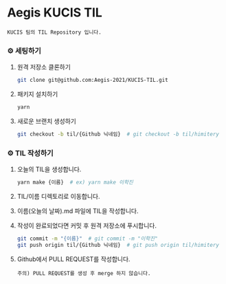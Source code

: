 # Aegis KUCIS TIL

```
KUCIS 팀의 TIL Repository 입니다.
```

### ⚙️ 세팅하기

1. 원격 저장소 클론하기

   ```bash
   git clone git@github.com:Aegis-2021/KUCIS-TIL.git
   ```

2. 패키지 설치하기

   ```bash
   yarn
   ```

3. 새로운 브랜치 생성하기

   ```bash
   git checkout -b til/{Github 닉네임}  # git checkout -b til/himitery
   ```

### ⚙️ TIL 작성하기

1. 오늘의 TIL을 생성합니다.

   ```bash
   yarn make {이름}  # ex) yarn make 이학진
   ```

2. TIL/이름 디렉토리로 이동합니다.

3. 이름(오늘의 날짜).md 파일에 TIL을 작성합니다.

4. 작성이 완료되었다면 커밋 후 원격 저장소에 푸시합니다.

   ```bash
   git commit -m "{이름}"  # git commit -m "이학진"
   git push origin til/{Github 닉네임}  # git push origin til/himitery
   ```

5. Github에서 PULL REQUEST를 작성합니다.

   ```
   주의) PULL REQUEST를 생성 후 merge 하지 않습니다.
   ```
